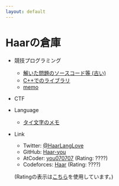```yaml
---
layout: default
---
```


<script src="https://ajax.googleapis.com/ajax/libs/jquery/3.4.1/jquery.min.js"></script>
<script type="text/javascript" src="js/fetch_ratings.js"></script>

# Haarの倉庫

- 競技プログラミング
  - [解いた問題のソースコード等 (古い)](https://github.com/Haar-you/competitive_programming)
  - [C++でのライブラリ](https://haar-you.github.io/kyopro-lib/)
  - [memo](./kyopro)

- CTF

- Language
  - [タイ文字のメモ](https://haar-you.github.io/language/thai/thai_script/)

- Link
  - Twitter: [@HaarLangLove](https://twitter.com/HaarLangLove)
  - GitHub: [Haar-you](https://github.com/Haar-you)
  - AtCoder: [you070707](https://atcoder.jp/users/you070707) (Rating: <span id="atcoder-rating">????</span>)
  - Codeforces: [Haar](https://codeforces.com/profile/Haar) (Rating: <span id="codeforces-rating">????</span>)
  
  (Ratingの表示は[こちら](https://algon-320.hatenablog.com/entry/2019/04/06/011234)を使用しています。)


<script>
    fetch_ratings();
</script>
